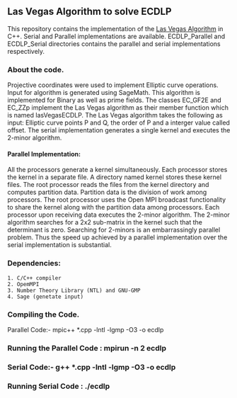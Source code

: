 ## Las Vegas Algorithm to solve ECDLP

This repository contains the implementation of the [Las Vegas Algorithm](http://issc.unipune.ac.in/attachments/lasVegas.pdf) in C++. Serial and Parallel implementations are available.
ECDLP_Parallel and ECDLP_Serial directories contains the parallel and serial implementations respectively.

### About the code.
Projective coordinates were used to implement Elliptic curve operations. Input for algorithm
is generated using SageMath. This algorithm is implemented for Binary as well as prime fields. 
The classes EC_GF2E and EC_ZZp implement the Las Vegas algorithm as their member function  which is named lasVegasECDLP.
The Las Vegas algorithm takes the following as input: Elliptic curve points P and Q, 
the order of P and a interger value called offset.
The serial implementation generates a single kernel and executes the 2-minor algorithm.


#### Parallel Implementation:
All the processors generate a kernel simultaneously. Each processor stores the kernel in a 
separate file. A directory named kernel stores these kernel files. The root processor reads the files 
from the kernel directory and computes partition data.
Partition data is the division of work among processors.
The root processor uses the Open MPI broadcast functionality to share the kernel along with the partition data among processors. 
Each processor upon receiving data executes the 2-minor algorithm.
The 2-minor algorithm searches for a 2x2 sub-matrix in the kernel such that the determinant is zero.
Searching for 2-minors is an embarrassingly parallel problem. 
Thus the speed up achieved by a parallel implementation over the serial implementation is substantial.


### Dependencies:
	1. C/C++ compiler
	2. OpemMPI
	3. Number Theory Library (NTL) and GNU-GMP
	4. Sage (genetate input)

### Compiling the Code.
Parallel Code:- mpic++ *.cpp -lntl -lgmp -O3 -o ecdlp

### Running the Parallel Code : mpirun -n 2 ecdlp

### Serial Code:- g++ *.cpp -lntl -lgmp -O3 -o ecdlp
### Running Serial Code : ./ecdlp
